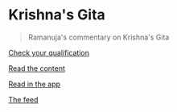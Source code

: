 # Krishna's Gita

> Ramanuja's commentary on Krishna's Gita

[Check your qualification](krishna-gita-qualifications.md)

[Read the content](https://rapalearning.github.io/gita-begin/gita/toc.html)

[Read in the app](https://play.google.com/store/apps/details?id=com.gita.sudeep.gitahtml)

[The feed](https://krishnagita-9873c.web.app/)
